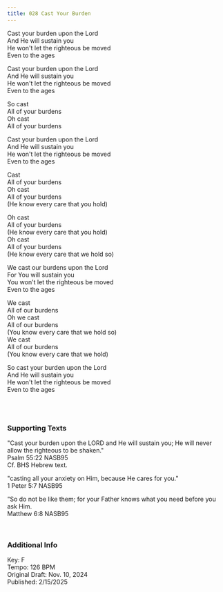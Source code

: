 ```yaml
---
title: 028 Cast Your Burden
---
```


Cast your burden upon the Lord \
And He will sustain you \
He won't let the righteous be moved \
Even to the ages

Cast your burden upon the Lord \
And He will sustain you \
He won't let the righteous be moved \
Even to the ages

So cast \
All of your burdens \
Oh cast \
All of your burdens

Cast your burden upon the Lord \
And He will sustain you \
He won't let the righteous be moved \
Even to the ages

Cast \
All of your burdens \
Oh cast \
All of your burdens \
(He know every care that you hold)

Oh cast \
All of your burdens \
(He know every care that you hold) \
Oh cast \
All of your burdens \
(He know every care that we hold so)

We cast our burdens upon the Lord \
For You will sustain you \
You won't let the righteous be moved \
Even to the ages

We cast \
All of our burdens \
Oh we cast \
All of our burdens \
(You know every care that we hold so) \
We cast \
All of our burdens \
(You know every care that we hold)

So cast your burden upon the Lord \
And He will sustain you \
He won't let the righteous be moved \
Even to the ages

<br /> 

### Supporting Texts ###

"Cast your burden upon the LORD and He will sustain you; He will never allow the righteous to be shaken." \
Psalm 55:22 NASB95 \
Cf. BHS Hebrew text.

"casting all your anxiety on Him, because He cares for you."\
1 Peter 5:7 NASB95

“So do not be like them; for your Father knows what you need before you ask Him. \
Matthew 6:8 NASB95

<br />

### Additional Info

Key: F \
Tempo: 126 BPM \
Original Draft: Nov. 10, 2024 \
Published: 2/15/2025 
